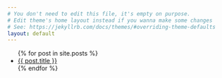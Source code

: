 ```yaml
---
# You don't need to edit this file, it's empty on purpose.
# Edit theme's home layout instead if you wanna make some changes
# See: https://jekyllrb.com/docs/themes/#overriding-theme-defaults
layout: default
---
```

<ul>
    {% for post in site.posts %}
        <li>
            <a href="{{ site.url }}{{ site.baseurl}}{{ post.url }}">{{ post.title }}</a>
        </li>
    {% endfor %}
</ul>

